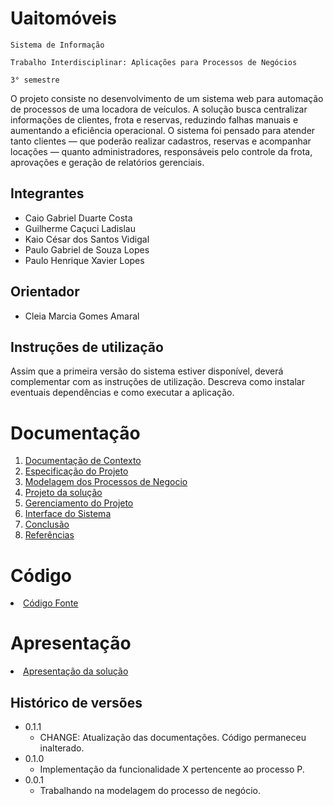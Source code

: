 # Uaitomóveis

`Sistema de Informação`

`Trabalho Interdisciplinar: Aplicações para Processos de Negócios`

`3° semestre`

O projeto consiste no desenvolvimento de um sistema web para automação de processos de uma locadora de veículos. A solução busca centralizar informações de clientes, frota e reservas, reduzindo falhas manuais e aumentando a eficiência operacional. O sistema foi pensado para atender tanto clientes — que poderão realizar cadastros, reservas e acompanhar locações — quanto administradores, responsáveis pelo controle da frota, aprovações e geração de relatórios gerenciais.

## Integrantes

* Caio Gabriel Duarte Costa
* Guilherme Caçuci Ladislau
* Kaio César dos Santos Vidigal
* Paulo Gabriel de Souza Lopes 
* Paulo Henrique Xavier Lopes
  

## Orientador

* Cleia Marcia Gomes Amaral

## Instruções de utilização

Assim que a primeira versão do sistema estiver disponível, deverá complementar com as instruções de utilização. Descreva como instalar eventuais dependências e como executar a aplicação.

# Documentação

<ol>
<li><a href="docs/1-Contexto.md"> Documentação de Contexto</a></li>
<li><a href="docs/2-Especificação.md"> Especificação do Projeto</a></li>
<li><a href="docs/3-Modelagem-Processos-Negócio.md"> Modelagem dos Processos de Negocio</a></li>
<li><a href="docs/4-Projeto-Solucao.md"> Projeto da solução</a></li>
<li><a href="docs/5-Gerenciamento-Projeto.md"> Gerenciamento do Projeto</a></li>
<li><a href="docs/6-Interface-Sistema.md"> Interface do Sistema</a></li>
<li><a href="docs/7-Conclusão.md"> Conclusão</a></li>
<li><a href="docs/8-Referências.md"> Referências</a></li>
</ol>

# Código

<li><a href="src/README.md"> Código Fonte</a></li>

# Apresentação

<li><a href="presentation/README.md"> Apresentação da solução</a></li>


## Histórico de versões

* 0.1.1
    * CHANGE: Atualização das documentações. Código permaneceu inalterado.
* 0.1.0
    * Implementação da funcionalidade X pertencente ao processo P.
* 0.0.1
    * Trabalhando na modelagem do processo de negócio.

